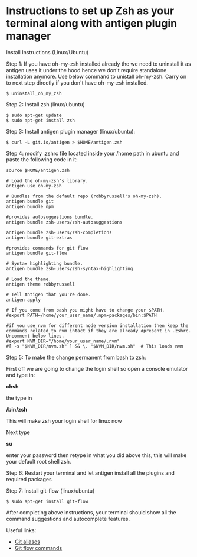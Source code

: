 Instructions to set up Zsh as your terminal along with antigen plugin manager
===========================

Install Instructions (Linux/Ubuntu)

Step 1: If you have oh-my-zsh installed already the we need to uninstall it as antigen uses it under the hood hence we don't require standalone installation anymore. Use below command to unistall oh-my-zsh. Carry on to next step directly if you don't have oh-my-zsh installed.
```
$ uninstall_oh_my_zsh
```
Step 2: Install zsh (linux/ubuntu)
```
$ sudo apt-get update
$ sudo apt-get install zsh
```
Step 3: Install antigen plugin manager (linux/ubuntu):
```
$ curl -L git.io/antigen > $HOME/antigen.zsh
```
Step 4: modify .zshrc file located inside your /home path in ubuntu and paste the following code in it:
```
source $HOME/antigen.zsh

# Load the oh-my-zsh's library.
antigen use oh-my-zsh

# Bundles from the default repo (robbyrussell's oh-my-zsh).
antigen bundle git
antigen bundle npm

#provides autosuggestions bundle.
antigen bundle zsh-users/zsh-autosuggestions

antigen bundle zsh-users/zsh-completions
antigen bundle git-extras

#provides commands for git flow
antigen bundle git-flow

# Syntax highlighting bundle.
antigen bundle zsh-users/zsh-syntax-highlighting

# Load the theme.
antigen theme robbyrussell

# Tell Antigen that you're done.
antigen apply

# If you come from bash you might have to change your $PATH.
#export PATH=/home/your_user_name/.npm-packages/bin:$PATH

#if you use nvm for different node version installation then keep the commands related to nvm intact if they are already #present in .zshrc. Uncomment below lines.
#export NVM_DIR="/home/your_user_name/.nvm"
#[ -s "$NVM_DIR/nvm.sh" ] && \. "$NVM_DIR/nvm.sh"  # This loads nvm
```
Step 5: To make the change permanent from bash to zsh:

First off we are going to change the login shell so open a console emulator and type in:

**chsh**

the type in

**/bin/zsh**

This will make zsh your login shell for linux now

Next type

**su** 

enter your password then retype in what you did above this, this will make your default root shell zsh.

Step 6: Restart your terminal and let antigen install all the plugins and required packages

Step 7: Install git-flow (linux/ubuntu)
```
$ sudo apt-get install git-flow
```

After completing above instructions, your terminal should show all the command suggestions and autocomplete features.

Useful links:
* [Git aliases](https://github.com/robbyrussell/oh-my-zsh/wiki/Cheatsheet#git)
* [Git flow commands](https://github.com/nvie/gitflow#initialization)
